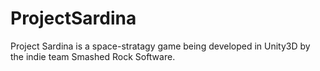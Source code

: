 ProjectSardina
==============
Project Sardina is a space-stratagy game being developed in Unity3D by the indie team Smashed Rock Software.
